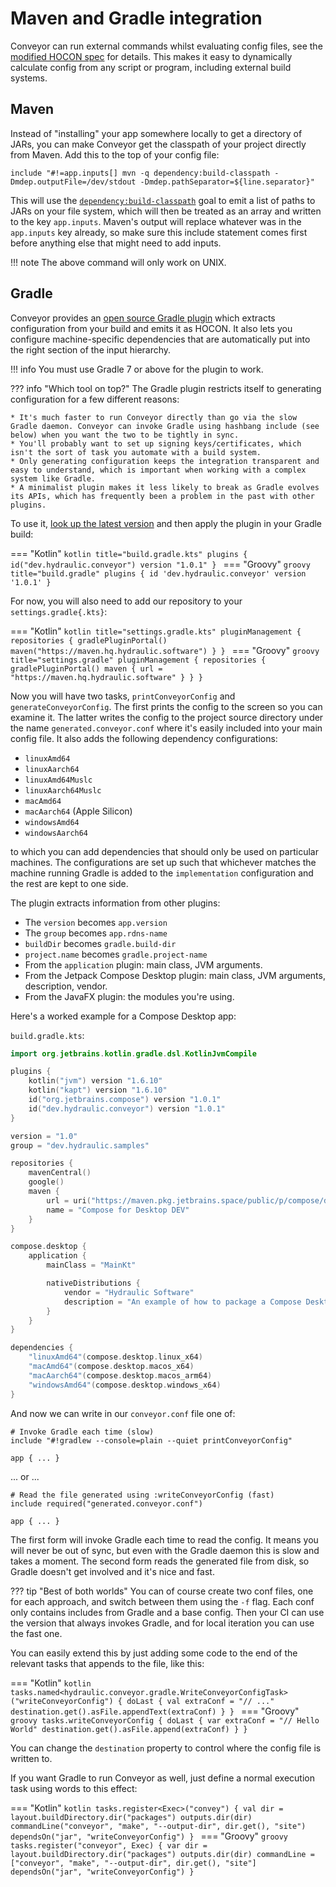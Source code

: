 # Maven and Gradle integration

Conveyor can run external commands whilst evaluating config files, see the [modified HOCON spec](hocon-spec.md) for details. This makes it easy to dynamically calculate config from any script or program, including external build systems.

## Maven

Instead of "installing" your app somewhere locally to get a directory of JARs, you can make Conveyor  get the classpath of your project directly from Maven. Add this to the top of your config file:

```
include "#!=app.inputs[] mvn -q dependency:build-classpath -Dmdep.outputFile=/dev/stdout -Dmdep.pathSeparator=${line.separator}"
```

This will use the [`dependency:build-classpath`](https://maven.apache.org/plugins/maven-dependency-plugin/build-classpath-mojo.html) goal to emit a list of paths to JARs on your file system, which will then be treated as an array and written to the key `app.inputs`. Maven's output will replace whatever was in the `app.inputs` key already, so make sure this include statement comes first before anything else that might need to add inputs.

!!! note
    The above command will only work on UNIX.

## Gradle

Conveyor provides an [open source Gradle plugin](https://github.com/hydraulic-software/conveyor/tree/master/gradle-plugin) which extracts configuration from your build and emits it as HOCON. It also lets you configure machine-specific dependencies that are automatically put into the right section of the input hierarchy.

!!! info
    You must use Gradle 7 or above for the plugin to work.

??? info "Which tool on top?"
    The Gradle plugin restricts itself to generating configuration for a few different reasons:

    * It's much faster to run Conveyor directly than go via the slow Gradle daemon. Conveyor can invoke Gradle using hashbang include (see below) when you want the two to be tightly in sync.
    * You'll probably want to set up signing keys/certificates, which isn't the sort of task you automate with a build system. 
    * Only generating configuration keeps the integration transparent and easy to understand, which is important when working with a complex system like Gradle.
    * A minimalist plugin makes it less likely to break as Gradle evolves its APIs, which has frequently been a problem in the past with other plugins.

To use it, [look up the latest version](https://plugins.gradle.org/plugin/dev.hydraulic.conveyor) and then apply the plugin in your Gradle build:

=== "Kotlin"
    ```kotlin title="build.gradle.kts"
    plugins {
        id("dev.hydraulic.conveyor") version "1.0.1"
    }
    ```
=== "Groovy"
    ```groovy title="build.gradle"
    plugins {
        id 'dev.hydraulic.conveyor' version '1.0.1'
    }
    ```

For now, you will also need to add our repository to your `settings.gradle{.kts}`:

=== "Kotlin"
    ```kotlin title="settings.gradle.kts"
    pluginManagement {
        repositories {
            gradlePluginPortal()
            maven("https://maven.hq.hydraulic.software")
        }
    }
    ```
=== "Groovy"
    ```groovy title="settings.gradle"
    pluginManagement {
        repositories {
            gradlePluginPortal()
            maven { url = "https://maven.hq.hydraulic.software" }
        }
    }
    ```

Now you will have two tasks, `printConveyorConfig` and `generateConveyorConfig`. The first prints the config to the screen so you can examine it. The latter writes the config to the project source directory under the name `generated.conveyor.conf` where it's easily included into your main config file. It also adds the following dependency configurations:

* `linuxAmd64`
* `linuxAarch64`
* `linuxAmd64Muslc`
* `linuxAarch64Muslc`
* `macAmd64`
* `macAarch64` (Apple Silicon)
* `windowsAmd64`
* `windowsAarch64`

to which you can add dependencies that should only be used on particular machines. The configurations are set up such that whichever matches the machine running Gradle is added to the `implementation` configuration and the rest are kept to one side.

The plugin extracts information from other plugins:

* The `version` becomes `app.version`
* The `group` becomes `app.rdns-name`
* `buildDir` becomes `gradle.build-dir`
* `project.name` becomes `gradle.project-name`
* From the `application` plugin: main class,  JVM arguments.
* From the Jetpack Compose Desktop plugin: main class, JVM arguments, description, vendor.
* From the JavaFX plugin: the modules you're using.

Here's a worked example for a Compose Desktop app:

`build.gradle.kts`:

```kotlin
import org.jetbrains.kotlin.gradle.dsl.KotlinJvmCompile

plugins {
    kotlin("jvm") version "1.6.10"
    kotlin("kapt") version "1.6.10"
    id("org.jetbrains.compose") version "1.0.1"
    id("dev.hydraulic.conveyor") version "1.0.1"
}

version = "1.0"
group = "dev.hydraulic.samples"

repositories {
    mavenCentral()
    google()
    maven {
        url = uri("https://maven.pkg.jetbrains.space/public/p/compose/dev")
        name = "Compose for Desktop DEV"
    }
}

compose.desktop {
    application {
        mainClass = "MainKt"

        nativeDistributions {
            vendor = "Hydraulic Software"
            description = "An example of how to package a Compose Desktop app with Conveyor"
        }
    }
}

dependencies {
    "linuxAmd64"(compose.desktop.linux_x64)
    "macAmd64"(compose.desktop.macos_x64)
    "macAarch64"(compose.desktop.macos_arm64)
    "windowsAmd64"(compose.desktop.windows_x64)
}

```

And now we can write in our `conveyor.conf` file one of:

```
# Invoke Gradle each time (slow)
include "#!gradlew --console=plain --quiet printConveyorConfig"

app { ... }
```

... or ...

```
# Read the file generated using :writeConveyorConfig (fast)
include required("generated.conveyor.conf")

app { ... }
```

The first form will invoke Gradle each time to read the config. It means you will never be out of sync, but even with the Gradle daemon this is slow and takes a moment. The second form reads the generated file from disk, so Gradle doesn't get involved and it's nice and fast.

??? tip "Best of both worlds"
    You can of course create two conf files, one for each approach, and switch between them using the `-f` flag. Each conf only contains includes from Gradle and a base config. Then your CI can use the version that always invokes Gradle, and for local iteration you can use the fast one.

You can easily extend this by just adding some code to the end of the relevant tasks that appends to the file, like this:

=== "Kotlin"
    ```kotlin
    tasks.named<hydraulic.conveyor.gradle.WriteConveyorConfigTask>("writeConveyorConfig") {
        doLast {
            val extraConf = "// ..."
            destination.get().asFile.appendText(extraConf)
        }
    }
    ```
=== "Groovy"
    ```groovy
    tasks.writeConveyorConfig {
        doLast {
            var extraConf = "// Hello World"
            destination.get().asFile.append(extraConf)
        }
    }
    ```

You can change the `destination` property to control where the config file is written to.

If you want Gradle to run Conveyor as well, just define a normal execution task using words to this effect:

=== "Kotlin"
    ```kotlin
    tasks.register<Exec>("convey") {
        val dir = layout.buildDirectory.dir("packages")
        outputs.dir(dir)
        commandLine("conveyor", "make", "--output-dir", dir.get(), "site")
        dependsOn("jar", "writeConveyorConfig")
    }
    ```
=== "Groovy"
    ```groovy
    tasks.register("conveyor", Exec) {
        var dir = layout.buildDirectory.dir("packages")
        outputs.dir(dir)
        commandLine = ["conveyor", "make", "--output-dir", dir.get(), "site"]
        dependsOn("jar", "writeConveyorConfig")
    }
    ```
